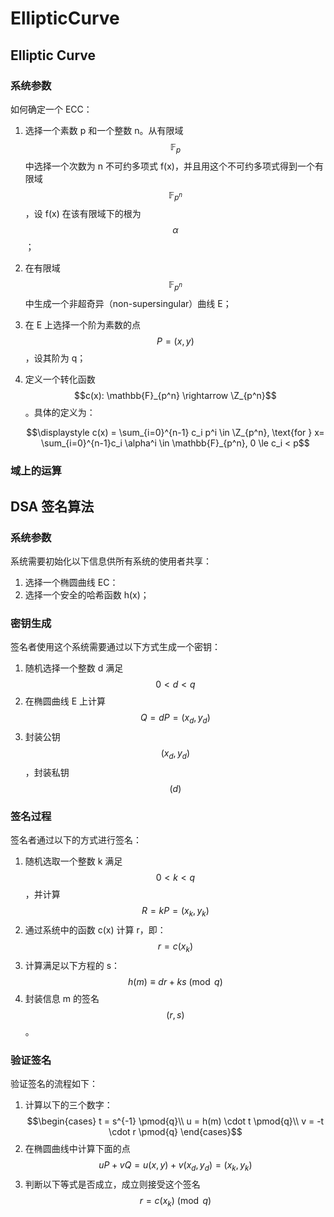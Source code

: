 # EllipticCurve

## Elliptic Curve

### 系统参数

如何确定一个 ECC：

1. 选择一个素数 p 和一个整数 n。从有限域 $$\mathbb{F}_p$$ 中选择一个次数为 n 不可约多项式 f(x)，并且用这个不可约多项式得到一个有限域 $$\mathbb{F}_{p^n}$$，设 f(x) 在该有限域下的根为 $$\alpha$$；
2. 在有限域 $$\mathbb{F}_{p^n}$$ 中生成一个非超奇异（non-supersingular）曲线 E；
3. 在 E 上选择一个阶为素数的点 $$P=(x,y)$$，设其阶为 q；
4.  定义一个转化函数 $$c(x): \mathbb{F}_{p^n} \rightarrow \Z_{p^n}$$。具体的定义为：

    $$\displaystyle c(x) = \sum_{i=0}^{n-1} c_i p^i \in \Z_{p^n}, \text{for } x= \sum_{i=0}^{n-1}c_i \alpha^i \in \mathbb{F}_{p^n}, 0 \le c_i < p$$

### 域上的运算

## DSA 签名算法

### 系统参数

系统需要初始化以下信息供所有系统的使用者共享：

1. 选择一个椭圆曲线 EC：
2. 选择一个安全的哈希函数 h(x)；

### 密钥生成

签名者使用这个系统需要通过以下方式生成一个密钥：

1. 随机选择一个整数 d 满足 $$0 < d < q$$
2. 在椭圆曲线 E 上计算 $$Q = dP = (x_d, y_d)$$
3. 封装公钥 $$(x_d, y_d)$$，封装私钥 $$(d)$$

### 签名过程

签名者通过以下的方式进行签名：

1. 随机选取一个整数 k 满足 $$0 < k < q$$，并计算 $$R = kP = (x_k, y_k)$$
2. 通过系统中的函数 c(x) 计算 r，即：$$r = c(x_k)$$
3. 计算满足以下方程的 s：$$h(m) \equiv dr + ks \pmod{q}$$
4. 封装信息 m 的签名 $$(r, s)$$。

### 验证签名

验证签名的流程如下：

1. 计算以下的三个数字：$$\begin{cases} t = s^{-1} \pmod{q}\\ u = h(m) \cdot t \pmod{q}\\ v = -t \cdot r \pmod{q} \end{cases}$$
2. 在椭圆曲线中计算下面的点 $$uP + vQ = u(x,y) + v(x_d,y_d)=(x_k, y_k)$$
3. 判断以下等式是否成立，成立则接受这个签名 $$r = c(x_k) \pmod{q}$$
